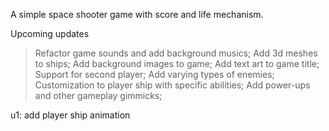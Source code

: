 A simple space shooter game with score and life mechanism. 

Upcoming updates
> Refactor game sounds and add background musics;
> Add 3d meshes to ships;
> Add background images to game;
> Add text art to game title;
> Support for second player;
> Add varying types of enemies;
> Customization to player ship with specific abilities;
> Add power-ups and other gameplay gimmicks;

u1: add player ship animation 